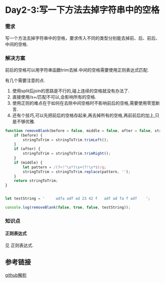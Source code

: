 # Day2-3:写一下方法去掉字符串中的空格

### 需求

写一个方法去掉字符串中的空格，要求传入不同的类型分别能去掉前、后、前后、中间的空格.

### 解决方案

前后的空格可以用字符串函数trim去掉.中间的空格需要使用正则表达式匹配.

有几个需要注意的点.
1. 使用split后join的思路是不行的,碰上连续的空格就没有办法了.
2. 直接使用/s+/匹配不可以,会影响所有的空格.
3. 使用正则的难点在于如何在去除中间空格时不影响前后的空格,需要使用零宽断言.
4. 还有个技巧,可以先把前后的空格存起来,再去掉所有的空格,再前前后的加上,只是不够优雅.

```javascript
function removeBlank(before = false, middle = false, after = false, stringToTrim) {
    if (before) {
        stringToTrim = stringToTrim.trimLeft();
    }
    if (after) {
        stringToTrim = stringToTrim.trimRight();
    }
    if (middle) {
        let pattern = /(?<!^\s*)\s+(?!\s*$)/g;
        stringToTrim = stringToTrim.replace(pattern, '');
    }
    return stringToTrim;
}


let testString = '     adfa adf ad 23 42 f   adf ad fa f adf    ';

console.log(removeBlank(false, true, false, testString));
```
### 知识点

#### 正则表达式

见 正则表达式.

## 参考链接
[github解析](https://github.com/haizlin/fe-interview/issues/6)